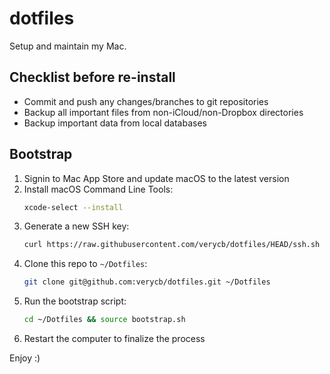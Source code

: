 # dotfiles

Setup and maintain my Mac.

## Checklist before re-install

* Commit and push any changes/branches to git repositories
* Backup all important files from non-iCloud/non-Dropbox directories
* Backup important data from local databases

## Bootstrap
1. Signin to Mac App Store and update macOS to the latest version
2. Install macOS Command Line Tools:
    ```zsh
    xcode-select --install
    ```
3. Generate a new SSH key:
    ```zsh
    curl https://raw.githubusercontent.com/verycb/dotfiles/HEAD/ssh.sh | sh -s "<your-email-address>"
    ```
4. Clone this repo to `~/Dotfiles`:
    ```zsh
    git clone git@github.com:verycb/dotfiles.git ~/Dotfiles
    ```
5. Run the bootstrap script:
    ```zsh
    cd ~/Dotfiles && source bootstrap.sh
    ```
6. Restart the computer to finalize the process

Enjoy :)
